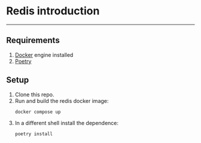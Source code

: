 # Redis introduction

-----

## Requirements
1. [Docker](https://docs.docker.com/engine/install/) engine installed
2. [Poetry](https://python-poetry.org/docs/#installation)


## Setup

1. Clone this repo.
2. Run and build the redis docker image:
    ```shell
    docker compose up
    ```
3. In a different shell install the dependence:
   ```shell
   poetry install
   ```

